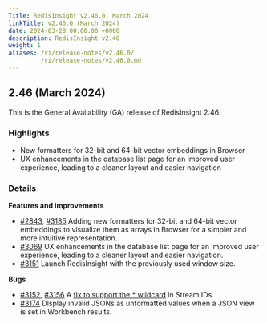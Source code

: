 ```yaml
---
Title: RedisInsight v2.46.0, March 2024
linkTitle: v2.46.0 (March 2024)
date: 2024-03-28 00:00:00 +0000
description: RedisInsight v2.46
weight: 1
aliases: /ri/release-notes/v2.46.0/
         /ri/release-notes/v2.46.0.md
---
```

## 2.46 (March 2024)
This is the General Availability (GA) release of RedisInsight 2.46.

### Highlights
- New formatters for 32-bit and 64-bit vector embeddings in Browser
- UX enhancements in the database list page for an improved user experience, leading to a cleaner layout and easier navigation

### Details

**Features and improvements**
- [#2843](https://github.com/RedisInsight/RedisInsight/pull/2843), [#3185](https://github.com/RedisInsight/RedisInsight/pull/3185) Adding new formatters for 32-bit and 64-bit vector embeddings to visualize them as arrays in Browser for a simpler and more intuitive representation.
- [#3069](https://github.com/RedisInsight/RedisInsight/pull/3069) UX enhancements in the database list page for an improved user experience, leading to a cleaner layout and easier navigation.
- [#3151](https://github.com/RedisInsight/RedisInsight/pull/3151) Launch RedisInsight with the previously used window size.

**Bugs**
- [#3152](https://github.com/RedisInsight/RedisInsight/pull/3152), [#3156](https://github.com/RedisInsight/RedisInsight/pull/3156) A [fix to support the * wildcard](https://github.com/RedisInsight/RedisInsight/issues/3146) in Stream IDs.
- [#3174](https://github.com/RedisInsight/RedisInsight/pull/3174) Display invalid JSONs as unformatted values when a JSON view is set in Workbench results.
